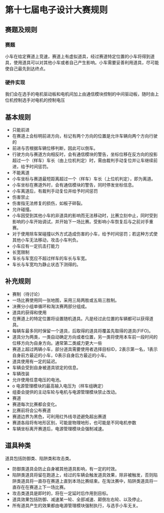 # 第十七届电子设计大赛规则 #

## 赛题及规则
### 赛题

小车在给定赛道上竞速，赛道上有虚拟道具，经过赛道特定位置的小车将得到道具，使用道具可以对其他小车或者自己产生影响。小车需要妥善利用道具，尽可能使自己最先到达终点。

### 硬件实现
我们会在选手的电机驱动板和电机间加上由通信模块控制的中间驱动板，随时由上位机控制选手对电机的控制电压


## 基本规则 ##

* 只能前进
 * 在赛道上会标明前进方向，标记有两个方向的位置是允许车辆向两个方向行驶的
 * 前进与否根据车辆位移判断，因此可以倒车。
 * 行驶方向与赛道方向相反时，会有通信模块的警告，坐标位移在反方向的投影超过一个（样车）车长（由上位机判定）时，需由裁判手动复位并让车继续前进，给予时间惩罚。
* 不能离道
 * 小车坐标与赛道最短距离超过一个（样车）车长（上位机判定），即为离道。
 * 小车坐标在赛道外时，会有通信模块的警告，同时停发坐标信息。
 * 小车离道后，有裁判手动复位并给予时间惩罚
* 伤害禁止
 * 伤害指无法修复的损伤，如板子碎裂。
 * 允许碰撞。
 * 小车因受到其他小车的非道具的影响而无法移动时，比赛立刻中止，同时受到影响的小车开始调试，并开始下一场比赛。受影响小车恢复后与之前对手重赛。
 * 对于使用除车架碰撞以外方式造成伤害的小车，给予时间惩罚；若这种方式使其他小车无法移动，攻击小车判负。
 * 小车应有一定抗击打能力
* 长宽限制
 * 车长与车宽应不超过样车的车长与车宽。
 * 车长与车宽均为静止状态下测得的。
 
## 补充规则 ##

* 赛制（待讨论）
 *	一场比赛使用同一张地图，采用三局两胜或五局三胜制。
 *	决赛分小组单循环和淘汰赛两部分组成。
* 道具的获得和使用
 * 在赛道上的特定位置将设置随机道具。凡是经过此位置的车辆都可以获得道具。
 * 每辆车最多同时保留一个道具，后取得的道具将覆盖先取得的道具(FIFO)。
 * 道具分为两类，一类自动确定方向或者位置，另一类将使用本车前一段时间的位移方向为自身方向。通常第二类威力更大一些
 * 赛道上超过两辆小车，部分道具需要使用者选择目标ID，2表示第一名，1表示自身前方最近的小车，0表示自身后方最近的小车。
 * 道具使用有一定的延迟。
 * 车辆会受到自身被道具锁定的信息。
* 车辆改装
 * 允许使用任意电压的电池。
 * o	电源管理模块的最高输入电压为（样车组确定）
 * 组委会提供的主动车轮与电机与电源管理模块禁止改动。
* 赛道
 * 赛道每次比赛都会变化。
 * 比赛前将会公布赛道
 * 赛道边界为黑色，可利用红外线寻迹避免超出赛道
 * 赛道各段将有地形区别，可能是物理地形，也可能是不同电机参数
 * 车辆坐标离开赛道后，电源管理模块会强制减速。

## 道具种类 ##

道具包括防御类、陷阱类和攻击类。

* 防御类道具会防止自身被其他道具影响，有一定的时效。
* 陷阱类道具将留在跑道上，经过的车辆会触发道具效果，除非被触发，否则陷阱类道具将一直存在赛道上直到本场比赛结束。在淘汰赛中，陷阱类道具将一直存在在赛道上下一场比赛。
* 攻击类道具是即时的，将在一定延时后作用到目标。
* 道具效果包括防御、减速某一轮、全部减速、颠倒左右轮、以及停止。
* 所有道具产生的效果都由电源管理模块强制执行，与选手小车无关。
